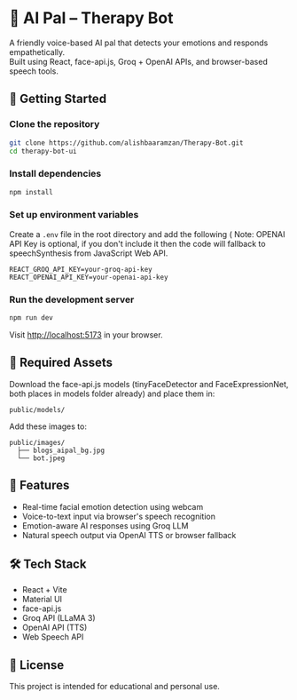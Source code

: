 # 🧠 AI Pal – Therapy Bot 

A friendly voice-based AI pal that detects your emotions and responds empathetically.  
Built using React, face-api.js, Groq + OpenAI APIs, and browser-based speech tools.

## 🚀 Getting Started

### Clone the repository

```bash
git clone https://github.com/alishbaaramzan/Therapy-Bot.git
cd therapy-bot-ui
```

### Install dependencies

```bash
npm install
```

### Set up environment variables

Create a `.env` file in the root directory and add the following ( Note: OPENAI API Key is optional, if you don't include it then the code will fallback to speechSynthesis from JavaScript Web API.

```env
REACT_GROQ_API_KEY=your-groq-api-key
REACT_OPENAI_API_KEY=your-openai-api-key
```

### Run the development server

```bash
npm run dev
```

Visit [http://localhost:5173](http://localhost:5173) in your browser.

## 📁 Required Assets

Download the face-api.js models (tinyFaceDetector and FaceExpressionNet, both places in models folder already) and place them in:

```
public/models/
```

Add these images to:

```
public/images/
  ├── blogs_aipal_bg.jpg
  └── bot.jpeg
```

## 💬 Features

- Real-time facial emotion detection using webcam
- Voice-to-text input via browser's speech recognition
- Emotion-aware AI responses using Groq LLM
- Natural speech output via OpenAI TTS or browser fallback

## 🛠 Tech Stack

- React + Vite
- Material UI
- face-api.js
- Groq API (LLaMA 3)
- OpenAI API (TTS)
- Web Speech API

## 📄 License

This project is intended for educational and personal use.
```
